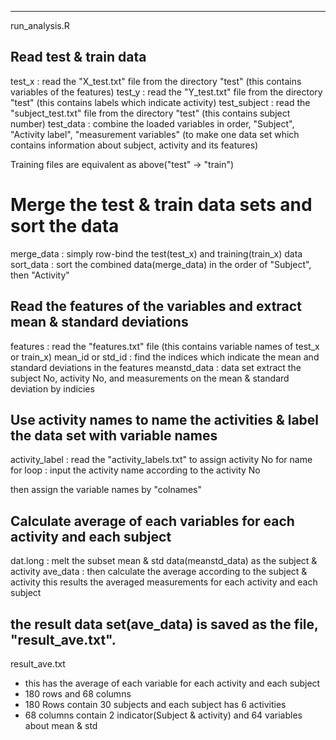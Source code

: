 ----------------------------------------------------------------------------------------
run_analysis.R

## Read test & train data
test_x : read the "X_test.txt" file from the directory "test"
        (this contains variables of the features)
test_y : read the "Y_test.txt" file from the directory "test"
        (this contains labels which indicate activity)
test_subject : read the "subject_test.txt" file from the directory "test"
        (this contains subject number)
test_data : combine the loaded variables in order, 
           "Subject", "Activity label", "measurement variables"
        (to make one data set which contains information about subject, activity and its features)

Training files are equivalent as above("test" -> "train")

# Merge the test & train data sets and sort the data
merge_data : simply row-bind the test(test_x) and training(train_x) data
sort_data : sort the combined data(merge_data) in the order of "Subject", then "Activity"


## Read the features of the variables and extract mean & standard deviations
features : read the "features.txt" file (this contains variable names of test_x or train_x)
mean_id or std_id : find the indices which indicate the mean and standard deviations 
                      in the features
meanstd_data : data set extract the subject No, activity No, 
                and measurements on the mean & standard deviation by indicies


## Use activity names to name the activities & label the data set with variable names
activity_label : read the "activity_labels.txt" to assign activity No for name
for loop : input the activity name according to the activity No

then assign the variable names by "colnames"


## Calculate average of each variables for each activity and each subject
dat.long : melt the subset mean & std data(meanstd_data) as the subject & activity
ave_data : then calculate the average according to the subject & activity
          this results the averaged measurements for each activity and each subject

the result data set(ave_data) is saved as the file, "result_ave.txt".
----------------------------------------------------------------------------------------
result_ave.txt
- this has the average of each variable for each activity and each subject
- 180 rows and 68 columns
- 180 Rows contain 30 subjects and each subject has 6 activities
- 68 columns contain 2 indicator(Subject & activity) and 64 variables about mean & std
